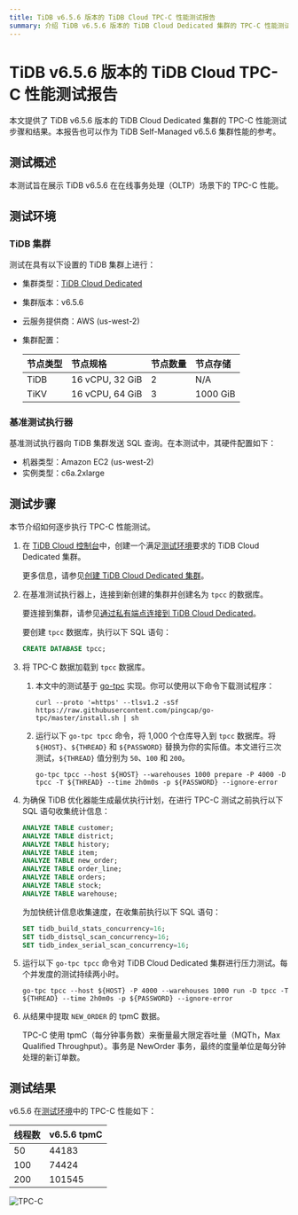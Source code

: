 ```yaml
---
title: TiDB v6.5.6 版本的 TiDB Cloud TPC-C 性能测试报告
summary: 介绍 TiDB v6.5.6 版本的 TiDB Cloud Dedicated 集群的 TPC-C 性能测试结果。
---
```


# TiDB v6.5.6 版本的 TiDB Cloud TPC-C 性能测试报告

本文提供了 TiDB v6.5.6 版本的 TiDB Cloud Dedicated 集群的 TPC-C 性能测试步骤和结果。本报告也可以作为 TiDB Self-Managed v6.5.6 集群性能的参考。

## 测试概述

本测试旨在展示 TiDB v6.5.6 在在线事务处理（OLTP）场景下的 TPC-C 性能。

## 测试环境

### TiDB 集群

测试在具有以下设置的 TiDB 集群上进行：

- 集群类型：[TiDB Cloud Dedicated](/tidb-cloud/select-cluster-tier.md#tidb-cloud-dedicated)
- 集群版本：v6.5.6
- 云服务提供商：AWS (us-west-2)
- 集群配置：

   | 节点类型 | 节点规格       | 节点数量 | 节点存储 |
   | :-------- | :-------------- | :------------ | :----------- |
   | TiDB      | 16 vCPU, 32 GiB | 2             | N/A          |
   | TiKV      | 16 vCPU, 64 GiB | 3             | 1000 GiB     |

### 基准测试执行器

基准测试执行器向 TiDB 集群发送 SQL 查询。在本测试中，其硬件配置如下：

- 机器类型：Amazon EC2 (us-west-2)
- 实例类型：c6a.2xlarge

## 测试步骤

本节介绍如何逐步执行 TPC-C 性能测试。

1. 在 [TiDB Cloud 控制台](https://tidbcloud.com/)中，创建一个满足[测试环境](#tidb-集群)要求的 TiDB Cloud Dedicated 集群。

   更多信息，请参见[创建 TiDB Cloud Dedicated 集群](/tidb-cloud/create-tidb-cluster.md)。

2. 在基准测试执行器上，连接到新创建的集群并创建名为 `tpcc` 的数据库。

   要连接到集群，请参见[通过私有端点连接到 TiDB Cloud Dedicated](/tidb-cloud/set-up-private-endpoint-connections.md)。

   要创建 `tpcc` 数据库，执行以下 SQL 语句：

   ```sql
   CREATE DATABASE tpcc;
   ```

3. 将 TPC-C 数据加载到 `tpcc` 数据库。

   1. 本文中的测试基于 [go-tpc](https://github.com/pingcap/go-tpc) 实现。你可以使用以下命令下载测试程序：

      ```shell
      curl --proto '=https' --tlsv1.2 -sSf https://raw.githubusercontent.com/pingcap/go-tpc/master/install.sh | sh
      ```

   2. 运行以下 `go-tpc tpcc` 命令，将 1,000 个仓库导入到 `tpcc` 数据库。将 `${HOST}`、`${THREAD}` 和 `${PASSWORD}` 替换为你的实际值。本文进行三次测试，`${THREAD}` 值分别为 `50`、`100` 和 `200`。

      ```shell
      go-tpc tpcc --host ${HOST} --warehouses 1000 prepare -P 4000 -D tpcc -T ${THREAD} --time 2h0m0s -p ${PASSWORD} --ignore-error
      ```

4. 为确保 TiDB 优化器能生成最优执行计划，在进行 TPC-C 测试之前执行以下 SQL 语句收集统计信息：

   ```sql
   ANALYZE TABLE customer;
   ANALYZE TABLE district;
   ANALYZE TABLE history;
   ANALYZE TABLE item;
   ANALYZE TABLE new_order;
   ANALYZE TABLE order_line;
   ANALYZE TABLE orders;
   ANALYZE TABLE stock;
   ANALYZE TABLE warehouse;
   ```

   为加快统计信息收集速度，在收集前执行以下 SQL 语句：

   ```sql
   SET tidb_build_stats_concurrency=16;
   SET tidb_distsql_scan_concurrency=16;
   SET tidb_index_serial_scan_concurrency=16;
   ```

5. 运行以下 `go-tpc tpcc` 命令对 TiDB Cloud Dedicated 集群进行压力测试。每个并发度的测试持续两小时。

   ```shell
   go-tpc tpcc --host ${HOST} -P 4000 --warehouses 1000 run -D tpcc -T ${THREAD} --time 2h0m0s -p ${PASSWORD} --ignore-error
   ```

6. 从结果中提取 `NEW_ORDER` 的 tpmC 数据。

   TPC-C 使用 tpmC（每分钟事务数）来衡量最大限定吞吐量（MQTh，Max Qualified Throughput）。事务是 NewOrder 事务，最终的度量单位是每分钟处理的新订单数。

## 测试结果

v6.5.6 在[测试环境](#测试环境)中的 TPC-C 性能如下：

| 线程数 | v6.5.6 tpmC |
| :------ | :---------- |
| 50      | 44183       |
| 100     | 74424       |
| 200     | 101545      |

![TPC-C](https://docs-download.pingcap.com/media/images/docs/tidb-cloud/v6.5.6-tpmC.png)
